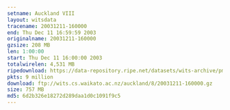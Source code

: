 ```yaml
---
setname: Auckland VIII
layout: witsdata
tracename: 20031211-160000
end: Thu Dec 11 16:59:59 2003
originalname: 20031211-160000
gzsize: 208 MB
len: 1:00:00
start: Thu Dec 11 16:00:00 2003
totalwirelen: 4,531 MB
ripedownload: https://data-repository.ripe.net/datasets/wits-archive/pma/long/auck/8//20031211-160000.gz
pkts: 9 million
download: ftp://wits.cs.waikato.ac.nz/auckland/8/20031211-160000.gz
size: 757 MB
md5: 6d2b326e18272d289daa1d0c1091f9c5
---
```

